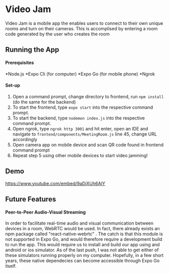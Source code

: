 # Video Jam
Video Jam is a mobile app the enables users to connect to their own unique rooms and turn on their cameras. This is accomplised by entering a room code generated by the user who creates the room

## Running the App

#### Prerequisites
*Node.js
*Expo Cli (for computer)
*Expo Go (for mobile phone)
*Ngrok 

#### Set-up
1. Open a command prompt, change directory to frontend, run `npm install` (do the same for the backend)
2. To start the frontend, type `expo start` into the respective command prompt.
3. To start the backend, type `nodemon index.js` into the respective command prompt.
4. Open ngrok, type `ngrok http 3001` and hit enter, open an IDE and navigate to `frontend/components/MeetingRoom.js` line 45, change URL accordingly
5. Open camera app on mobile device and scan QR code found in frontend command prompt
6. Repeat step 5 using other mobile devices to start video jamming!

## Demo
https://www.youtube.com/embed/9aDjXUh6AlY

## Future Features
#### Peer-to-Peer Audio-Visual Streaming
In order to facilitate real-time audio and visual communication between devices in a room, WebRTC would be used. In fact, there already exists an npm package called "react-native-webrtc" . The catch is that this module is not supported in Expo Go, and would therefore require a development build to run the app. This would require us to install and build our app using and android or ios simulator. As of the last push, I was not able to get either of these simulators running properly on my computer.
Hopefully, in a few short years, these native dependecies can become accessible through Expo Go itself.



